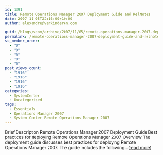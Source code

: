 ```yaml
---
id: 1391
title: Remote Operations Manager 2007 Deployment Guide and RelNotes
date: 2007-11-05T22:16:00+10:00
author: alexandre@verkinderen.com

guid: /blogs/scom/archive/2007/11/05/remote-operations-manager-2007-deployment-guide-and-relnotes.aspx
permalink: /remote-operations-manager-2007-deployment-guide-and-relnotes-2/
sc_member_order:
  - "0"
  - "0"
  - "0"
  - "0"
  - "0"
post_views_count:
  - "1916"
  - "1916"
  - "1916"
  - "1916"
categories:
  - SystemCenter
  - Uncategorized
tags:
  - Essentials
  - Operations Manager 2007
  - System Center Remote Operations Manager 2007
---
```

Brief Description Remote Operations Manager 2007 Deployment Guide Best practices for deploying Remote Operations Manager 2007 Overview The deployment guide discusses best practices for deploying Remote Operations Manager 2007. The guide includes the following&#8230;([read more](http://trycatch.be/blogs/scug/archive/2007/11/05/remote-operations-manager-2007-deployment-guide-and-relnotes.aspx))<img src="http://trycatch.be/aggbug.aspx?PostID=251" width="1" height="1" />
